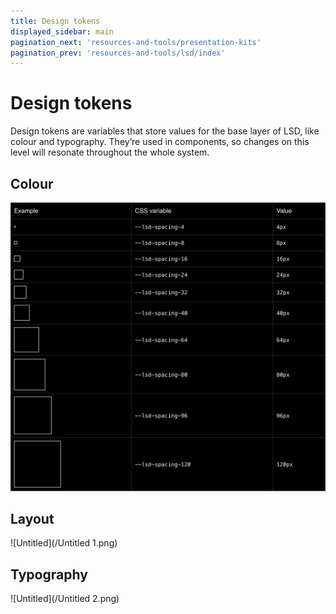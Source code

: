 ```yaml
---
title: Design tokens
displayed_sidebar: main
pagination_next: 'resources-and-tools/presentation-kits'
pagination_prev: 'resources-and-tools/lsd/index'
---
```


# Design tokens

Design tokens are variables that store values for the base layer of  LSD, like colour and typography. They’re used in components, so changes on this level will resonate throughout the whole system.

## Colour

![Untitled](/Untitled.png)

## Layout

![Untitled](/Untitled 1.png)

## **Typography**

![Untitled](/Untitled 2.png)